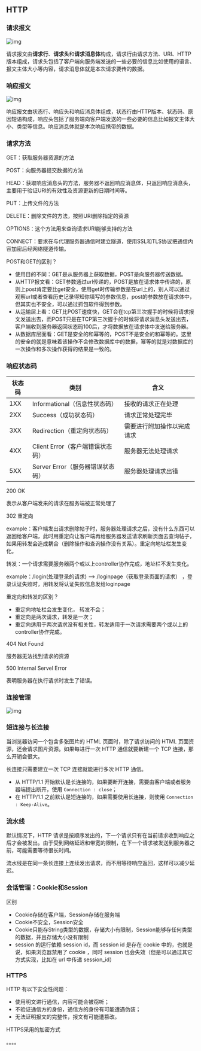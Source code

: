 ## HTTP



### 请求报文

![img](https://cs-notes-1256109796.cos.ap-guangzhou.myqcloud.com/HTTP_RequestMessageExample.png)

请求报文由**请求行**、**请求头**和**请求消息体**构成，请求行由请求方法、URI、HTTP版本组成，请求头包括了客户端向服务端发送的一些必要的信息比如使用的语言、报文主体大小等内容，请求消息体就是本次请求要传的数据。

### 响应报文

![img](https://cs-notes-1256109796.cos.ap-guangzhou.myqcloud.com/HTTP_ResponseMessageExample.png)

响应报文由状态行、响应头和响应消息体组成，状态行由HTTP版本、状态码、原因短语构成，响应头包括了服务端向客户端发送的一些必要的信息比如报文主体大小、类型等信息。响应消息体就是本次响应携带的数据。

### 请求方法

GET：获取服务器资源的方法

POST：向服务器提交数据的方法

HEAD：获取响应消息头的方法，服务器不返回响应消息体，只返回响应消息头，主要用于验证URI的有效性及资源更新的日期时间等。

PUT：上传文件的方法

DELETE：删除文件的方法，按照URI删除指定的资源

OPTIONS：这个方法用来查询请求URI能够支持的方法

CONNECT：要求在与代理服务器通信时建立隧道，使用SSL和TLS协议把通信内容加密后经网络隧道传输。

POST和GET的区别？

- 使用目的不同：GET是从服务器上获取数据，POST是向服务器传送数据。
- 从HTTP报文看：GET参数通过url传递的，POST是放在请求体中传递的，原则上post肯定要比get安全，使用get时传输参数是在url上的，别人可以通过观察url或者查看历史记录得知你填写的参数信息，post的参数放在请求体中，但其实也不安全，可以通过抓包软件得到参数。
- 从运输层上看：GET比POST速度快，GET会在tcp第三次握手的时候将请求报文发送出去，而POST只是在TCP第三次握手的时候将请求消息头发送出去，客户端收到服务器返回状态码100后，才将数据放在请求体中发送给服务器。
- 从数据库层面看：GET是安全的和幂等的，POST不是安全的和幂等的。这里的安全的就是意味着该操作不会修改数据库中的数据，幂等的就是对数据库的一次操作和多次操作获得的结果是一致的。

### 响应状态码

| 状态码 | 类别                             | 含义                       |
| ------ | -------------------------------- | -------------------------- |
| 1XX    | Informational（信息性状态码）    | 接收的请求正在处理         |
| 2XX    | Success（成功状态码）            | 请求正常处理完毕           |
| 3XX    | Redirection（重定向状态码）      | 需要进行附加操作以完成请求 |
| 4XX    | Client Error（客户端错误状态码） | 服务器无法处理请求         |
| 5XX    | Server Error（服务器错误状态码） | 服务器处理请求出错         |

200  OK

表示从客户端发来的请求在服务端被正常处理了

302 重定向

example：客户端发出请求删除帖子时，服务器处理请求之后，没有什么东西可以返回给客户端，此时用重定向让客户端再给服务器发送请求刷新页面去查询帖子，如果用转发会造成耦合（删除操作和查询操作没有关系）。重定向地址栏发生变化。

转发：一个请求需要服务器两个或以上controller协作完成，地址栏不发生变化。

example：/login(处理登录的请求) --> /loginpage（获取登录页面的请求） ，登录认证失败时，用转发将认证失败信息发给loginpage

重定向和转发的区别？

- 重定向地址栏会发生变化， 转发不会；
- 重定向是两次请求，转发是一次；
- 重定向适用于两次请求没有相关性，转发适用于一次请求需要两个或以上的controller协作完成。

404 Not Found

服务器无法找到请求的资源

500 Internal Servel Error

表明服务器在执行请求时发生了错误。

### 连接管理

![img](https://cs-notes-1256109796.cos.ap-guangzhou.myqcloud.com/HTTP1_x_Connections.png)

### 短连接与长连接

当浏览器访问一个包含多张图片的 HTML 页面时，除了请求访问的 HTML 页面资源，还会请求图片资源。如果每进行一次 HTTP 通信就要新建一个 TCP 连接，那么开销会很大。

长连接只需要建立一次 TCP 连接就能进行多次 HTTP 通信。

- 从 HTTP/1.1 开始默认是长连接的，如果要断开连接，需要由客户端或者服务器端提出断开，使用 `Connection : close`；
- 在 HTTP/1.1 之前默认是短连接的，如果需要使用长连接，则使用 `Connection : Keep-Alive`。

### 流水线

默认情况下，HTTP 请求是按顺序发出的，下一个请求只有在当前请求收到响应之后才会被发出。由于受到网络延迟和带宽的限制，在下一个请求被发送到服务器之前，可能需要等待很长时间。

流水线是在同一条长连接上连续发出请求，而不用等待响应返回，这样可以减少延迟。

### 会话管理：Cookie和Session

区别

- Cookie存储在客户端，Session存储在服务端
- Cookie不安全，Session安全
- Cookie只能存String类型的数据，存储大小有限制，Session能够存任何类型的数据，并且存储大小没有限制
- session 的运行依赖 session id，而 session id 是存在 cookie 中的，也就是说，如果浏览器禁用了 cookie ，同时 session 也会失效（但是可以通过其它方式实现，比如在 url 中传递 session_id）

### HTTPS

HTTP 有以下安全性问题：

- 使用明文进行通信，内容可能会被窃听；
- 不验证通信方的身份，通信方的身份有可能遭遇伪装；
- 无法证明报文的完整性，报文有可能遭篡改。

HTTPS采用的加密方式

。。。。